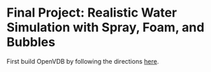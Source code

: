 # Final Project: Realistic Water Simulation with Spray, Foam, and Bubbles
First build OpenVDB by following the directions [here](https://github.com/AcademySoftwareFoundation/openvdb).
